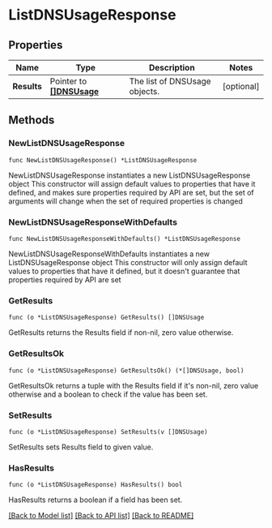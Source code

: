 # ListDNSUsageResponse

## Properties

Name | Type | Description | Notes
------------ | ------------- | ------------- | -------------
**Results** | Pointer to [**[]DNSUsage**](DNSUsage.md) | The list of DNSUsage objects. | [optional] 

## Methods

### NewListDNSUsageResponse

`func NewListDNSUsageResponse() *ListDNSUsageResponse`

NewListDNSUsageResponse instantiates a new ListDNSUsageResponse object
This constructor will assign default values to properties that have it defined,
and makes sure properties required by API are set, but the set of arguments
will change when the set of required properties is changed

### NewListDNSUsageResponseWithDefaults

`func NewListDNSUsageResponseWithDefaults() *ListDNSUsageResponse`

NewListDNSUsageResponseWithDefaults instantiates a new ListDNSUsageResponse object
This constructor will only assign default values to properties that have it defined,
but it doesn't guarantee that properties required by API are set

### GetResults

`func (o *ListDNSUsageResponse) GetResults() []DNSUsage`

GetResults returns the Results field if non-nil, zero value otherwise.

### GetResultsOk

`func (o *ListDNSUsageResponse) GetResultsOk() (*[]DNSUsage, bool)`

GetResultsOk returns a tuple with the Results field if it's non-nil, zero value otherwise
and a boolean to check if the value has been set.

### SetResults

`func (o *ListDNSUsageResponse) SetResults(v []DNSUsage)`

SetResults sets Results field to given value.

### HasResults

`func (o *ListDNSUsageResponse) HasResults() bool`

HasResults returns a boolean if a field has been set.


[[Back to Model list]](../README.md#documentation-for-models) [[Back to API list]](../README.md#documentation-for-api-endpoints) [[Back to README]](../README.md)


